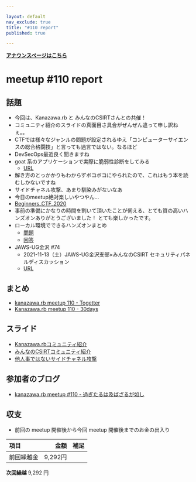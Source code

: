 ```yaml
---

layout: default
nav_exclude: true
title: "#110 report"
published: true

---
```


<div style="text-align: left;"><a href="../"><strong>アナウンスページはこちら</strong></a></div>

# meetup #110 report

## 話題

* 今回は、Kanazawa.rb と みんなのCSIRTさんとの共催！
* コミュニティ紹介のスライドの真面目さ具合がぜんぜん違って申し訳ねぇ。。
* CTFでは様々なジャンルの問題が設定されるゆえ「コンピューターサイエンスの総合格闘技」と言っても過言ではない。なるほど
* DevSecOps最近良く聞きますね
* goat 系のアプリケーションで実際に脆弱性診断をしてみる
  + [URL](https://github.com/OWASP/railsgoat)
* 解き方のとっかかりもわからずボコボコにやられたので、これはもう本を読むしかないですね
* サイドチャネル攻撃、あまり馴染みがないなあ
* 今日のmeetup絶対楽しいやつやん…
* [Beginners_CTF_2020](https://github.com/SECCON/Beginners_CTF_2020/)
* 事前の準備にかなりの時間を割いて頂いたことが伺える、とても質の高いハンズオンありがとうございました！
とても楽しかったです。
* ローカル環境でできるハンズオンまとめ
  + [問題](https://github.com/kanazawarb/meetup/wiki/%E6%83%85%E5%A0%B1%E3%82%BB%E3%82%AD%E3%83%A5%E3%83%AA%E3%83%86%E3%82%A3%E5%8B%89%E5%BC%B7%E4%BC%9A-with-Kanazawa.rb-&-%E3%81%BF%E3%82%93%E3%81%AA%E3%81%AECSIRT(meetup-%23110)-%E3%83%8F%E3%83%B3%E3%82%BA%E3%82%AA%E3%83%B3%E5%95%8F%E9%A1%8C)
  + [回答](https://github.com/kanazawarb/meetup/wiki/%E6%83%85%E5%A0%B1%E3%82%BB%E3%82%AD%E3%83%A5%E3%83%AA%E3%83%86%E3%82%A3%E5%8B%89%E5%BC%B7%E4%BC%9A-with-Kanazawa.rb-&-%E3%81%BF%E3%82%93%E3%81%AA%E3%81%AECSIRT(meetup-%23110)-%E3%83%8F%E3%83%B3%E3%82%BA%E3%82%AA%E3%83%B3%E5%9B%9E%E7%AD%94)
* JAWS-UG金沢 #74 
  + 2021-11-13（土）JAWS-UG金沢支部×みんなのCSIRT セキュリティパネルディスカッション
  + [URL](https://jawsug-kanazawa.doorkeeper.jp/events/128284)

## まとめ

* [kanazawa.rb meetup 110 - Togetter](https://togetter.com/li/1794294)
* [Kanazawa.rb meetup 110 - 30days](https://30d.jp/kzrb/100)


## スライド

* [Kanazawa.rbコミュニティ紹介](https://speakerdeck.com/cottondesu/kanazawa-dot-rb-community-introduction)
* [みんなのCSIRTコミュニティ紹介](https://speakerdeck.com/cottondesu/everyones-csirt-community-introduction)
* [他人事ではないサイドチャネル攻撃](https://speakerdeck.com/cottondesu/side-channel-attacks-are-no-stranger-to-us)

## 参加者のブログ

* [kanazawa\.rb meetup \#110 \- 過ぎたるは及ばざるが如し](https://cotton-desu.hatenablog.com/entry/2021/10/28/130000)

## 収支

* 前回の meetup 開催後から今回 meetup 開催後までのお金の出入り

|項目                           |金額         |補足                                               |
|:------------------------------|------------:|:--------------------------------------------------|
| 前回繰越金                    |       9,292円 |                                                   |

**次回繰越**  9,292 円
